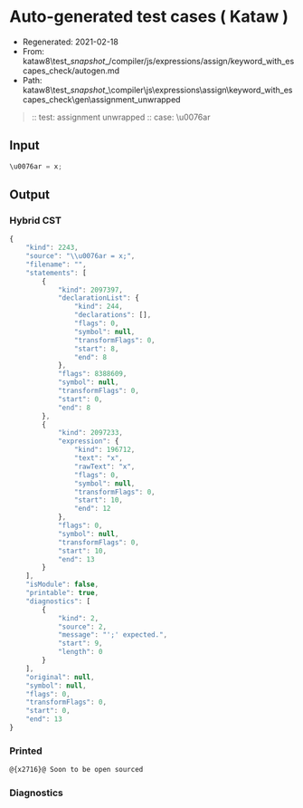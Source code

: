 # Auto-generated test cases ( Kataw )
- Regenerated: 2021-02-18
- From: kataw8\test\__snapshot__/compiler/js/expressions/assign/keyword_with_escapes_check/autogen.md
- Path: kataw8\test\__snapshot__\compiler\js\expressions\assign\keyword_with_escapes_check\gen\assignment_unwrapped
> :: test: assignment unwrapped
> :: case: \u0076ar
## Input

`````js
\u0076ar = x;
`````

## Output

### Hybrid CST

```javascript
{
    "kind": 2243,
    "source": "\\u0076ar = x;",
    "filename": "",
    "statements": [
        {
            "kind": 2097397,
            "declarationList": {
                "kind": 244,
                "declarations": [],
                "flags": 0,
                "symbol": null,
                "transformFlags": 0,
                "start": 8,
                "end": 8
            },
            "flags": 8388609,
            "symbol": null,
            "transformFlags": 0,
            "start": 0,
            "end": 8
        },
        {
            "kind": 2097233,
            "expression": {
                "kind": 196712,
                "text": "x",
                "rawText": "x",
                "flags": 0,
                "symbol": null,
                "transformFlags": 0,
                "start": 10,
                "end": 12
            },
            "flags": 0,
            "symbol": null,
            "transformFlags": 0,
            "start": 10,
            "end": 13
        }
    ],
    "isModule": false,
    "printable": true,
    "diagnostics": [
        {
            "kind": 2,
            "source": 2,
            "message": "';' expected.",
            "start": 9,
            "length": 0
        }
    ],
    "original": null,
    "symbol": null,
    "flags": 0,
    "transformFlags": 0,
    "start": 0,
    "end": 13
}
```

### Printed

```javascript
@{x2716}@ Soon to be open sourced
```

### Diagnostics

```javascript

```

